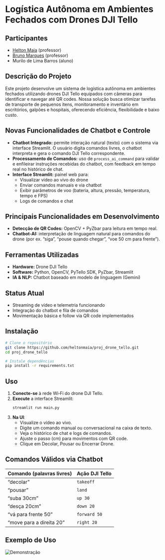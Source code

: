 # **Logística Autônoma em Ambientes Fechados com Drones DJI Tello**  
## Participantes
- [Helton Maia](https://heltonmaia.com/) (professor)
- [Bruno Marques](https://sigaa.ufrn.br/sigaa/public/docente/portal.jsf?siape=1170845) (professor)
- Murilo de Lima Barros (aluno)

## **Descrição do Projeto**  
Este projeto desenvolve um sistema de logística autônoma em ambientes fechados utilizando drones DJI Tello equipados com câmeras para identificar e navegar até QR codes. Nossa solução busca otimizar tarefas de transporte de pequenos itens, monitoramento e inventário em escritórios, galpões e hospitais, oferecendo eficiência, flexibilidade e baixo custo.

## **Novas Funcionalidades de Chatbot e Controle**
- **Chatbot Integrado:** permite interação natural (texto) com o sistema via interface Streamlit. O usuário digita comandos livres, o chatbot interpreta e gera o comando DJI Tello correspondente.
- **Processamento de Comandos:** uso de `process_ai_command` para validar e enfileirar instruções recebidas do chatbot, com feedback em tempo real no histórico de chat.
- **Interface Streamlit:** painel web para:
  - Visualizar vídeo ao vivo do drone
  - Enviar comandos manuais e via chatbot
  - Exibir parâmetros de voo (bateria, altura, pressão, temperatura, tempo e FPS)
  - Logs de comandos e chat

## **Principais Funcionalidades em Desenvolvimento**
- **Detecção de QR Codes:** OpenCV + PyZbar para leitura em tempo real.
- **Chatbot-AI:** interpretação de linguagem natural para comandos do drone (por ex. “siga”, “pouse quando chegar”, “voe 50 cm para frente”).

## **Ferramentas Utilizadas**
- **Hardware:** Drone DJI Tello
- **Software:** Python, OpenCV, PyTello SDK, PyZbar, Streamlit
- **IA & NLP:** Chatbot baseado em modelo de linguagem (Gemini)

## **Status Atual**
- Streaming de vídeo e telemetria funcionando
- Integração do chatbot e fila de comandos
- Movimentação básica e follow via QR code implementados

## **Instalação**
```bash
# Clone o repositório
git clone https://github.com/heltonmaia/proj_drone_tello.git
cd proj_drone_tello
```
```bash
# Instale dependências
pip install -r requirements.txt
```  

## **Uso**
1. **Conecte-se** à rede Wi‑Fi do drone DJI Tello.
2. **Execute** a interface Streamlit:
   ```bash
   streamlit run main.py
   ```
3. **Na UI**:
   - Visualize o vídeo ao vivo.
   - Digite um comando manual ou conversacional na caixa de texto.
   - Veja o histórico de chat e logs de comandos.
   - Ajuste o passo (cm) para movimentos com QR code.
   - Clique em Decolar, Pousar ou Encerrar Drone.

## **Comandos Válidos via Chatbot**
| Comando (palavras livres)      | Ação DJI Tello                      |
|--------------------------------|-------------------------------------|
| “decolar”                      | `takeoff`                           |
| “pousar”                       | `land`                              |
| “suba 30cm”                    | `up 30`                             |
| “desça 20cm”                   | `down 20`                           |
| “vá para frente 50”            | `forward 50`                        |
| “move para a direita 20”       | `right 20`                          |


## **Exemplo de Uso**
![Demonstração](video.gif)


